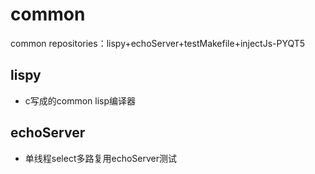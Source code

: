 # common
common repositories：lispy+echoServer+testMakefile+injectJs-PYQT5
## lispy
- c写成的common lisp编译器
## echoServer
- 单线程select多路复用echoServer测试
